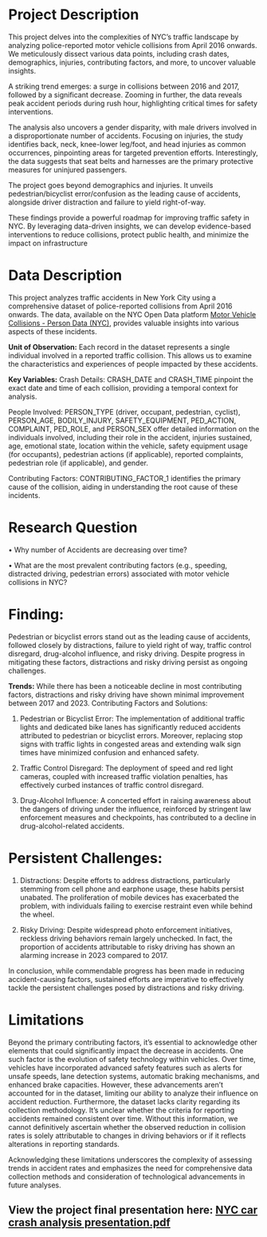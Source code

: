 # Project Description

This project delves into the complexities of NYC’s traffic landscape by analyzing police-reported motor vehicle collisions from April 2016 onwards. We meticulously dissect various data points, including crash dates, demographics, injuries, contributing factors, and more, to uncover valuable insights.

A striking trend emerges: a surge in collisions between 2016 and 2017, followed by a significant decrease. Zooming in further, the data reveals peak accident periods during rush hour, highlighting critical times for safety interventions.

The analysis also uncovers a gender disparity, with male drivers involved in a disproportionate number of accidents. Focusing on injuries, the study identifies back, neck, knee-lower leg/foot, and head injuries as common occurrences, pinpointing areas for targeted prevention efforts. Interestingly, the data suggests that seat belts and harnesses are the primary protective measures for uninjured passengers.

The project goes beyond demographics and injuries. It unveils pedestrian/bicyclist error/confusion as the leading cause of accidents, alongside driver distraction and failure to yield right-of-way.

These findings provide a powerful roadmap for improving traffic safety in NYC. By leveraging data-driven insights, we can develop evidence-based interventions to reduce collisions, protect public health, and minimize the impact on infrastructure

# Data Description
This project analyzes traffic accidents in New York City using a comprehensive dataset of police-reported collisions from April 2016 onwards. The data, available on the NYC Open Data platform [Motor Vehicle Collisions - Person Data (NYC)](https://data.cityofnewyork.us/Public-Safety/Motor-Vehicle-Collisions-Person/f55k-p6yu/about_data), provides valuable insights into various aspects of these incidents.

**Unit of Observation:**
Each record in the dataset represents a single individual involved in a reported traffic collision. This allows us to examine the characteristics and experiences of people impacted by these accidents.

**Key Variables:**
Crash Details: CRASH_DATE and CRASH_TIME pinpoint the exact date and time of each collision, providing a temporal context for analysis.

People Involved: PERSON_TYPE (driver, occupant, pedestrian, cyclist), PERSON_AGE, BODILY_INJURY, SAFETY_EQUIPMENT, PED_ACTION, COMPLAINT, PED_ROLE, and PERSON_SEX offer detailed information on the individuals involved, including their role in the accident, injuries sustained, age, emotional state, location within the vehicle, safety equipment usage (for occupants), pedestrian actions (if applicable), reported complaints, pedestrian role (if applicable), and gender.

Contributing Factors: CONTRIBUTING_FACTOR_1 identifies the primary cause of the collision, aiding in understanding the root cause of these incidents.

# Research Question
•	Why number of Accidents are decreasing over time?

•	What are the most prevalent contributing factors (e.g., speeding, distracted driving, pedestrian errors) associated with motor vehicle collisions in NYC?

# Finding:
Pedestrian or bicyclist errors stand out as the leading cause of accidents, followed closely by distractions, failure to yield right of way, traffic control disregard, drug-alcohol influence, and risky driving. Despite progress in mitigating these factors, distractions and risky driving persist as ongoing challenges.

**Trends:** While there has been a noticeable decline in most contributing factors, distractions and risky driving have shown minimal improvement between 2017 and 2023.
Contributing Factors and Solutions: 

1. Pedestrian or Bicyclist Error: The implementation of additional traffic lights and dedicated bike lanes has significantly reduced accidents attributed to pedestrian or bicyclist errors. Moreover, replacing stop signs with traffic lights in congested areas and extending walk sign times have minimized confusion and enhanced safety.
   
3.	Traffic Control Disregard: The deployment of speed and red light cameras, coupled with increased traffic violation penalties, has effectively curbed instances of traffic control disregard.
   
5.	Drug-Alcohol Influence: A concerted effort in raising awareness about the dangers of driving under the influence, reinforced by stringent law enforcement measures and checkpoints, has contributed to a decline in drug-alcohol-related accidents.
   
# Persistent Challenges: 
1. Distractions: Despite efforts to address distractions, particularly stemming from cell phone and earphone usage, these habits persist unabated. The proliferation of mobile devices has exacerbated the problem, with individuals failing to exercise restraint even while behind the wheel.
   
3.	Risky Driving: Despite widespread photo enforcement initiatives, reckless driving behaviors remain largely unchecked. In fact, the proportion of accidents attributable to risky driving has shown an alarming increase in 2023 compared to 2017.
   
In conclusion, while commendable progress has been made in reducing accident-causing factors, sustained efforts are imperative to effectively tackle the persistent challenges posed by distractions and risky driving.

# Limitations

Beyond the primary contributing factors, it’s essential to acknowledge other elements that could significantly impact the decrease in accidents. One such factor is the evolution of safety technology within vehicles. Over time, vehicles have incorporated advanced safety features such as alerts for unsafe speeds, lane detection systems, automatic braking mechanisms, and enhanced brake capacities. However, these advancements aren’t accounted for in the dataset, limiting our ability to analyze their influence on accident reduction.
Furthermore, the dataset lacks clarity regarding its collection methodology. It’s unclear whether the criteria for reporting accidents remained consistent over time. Without this information, we cannot definitively ascertain whether the observed reduction in collision rates is solely attributable to changes in driving behaviors or if it reflects alterations in reporting standards.

Acknowledging these limitations underscores the complexity of assessing trends in accident rates and emphasizes the need for comprehensive data collection methods and consideration of technological advancements in future analyses.

## View the project final presentation here: [NYC car crash analysis presentation.pdf](https://github.com/user-attachments/files/15910443/nyc-car-crash-analysis-presentation.pdf)



